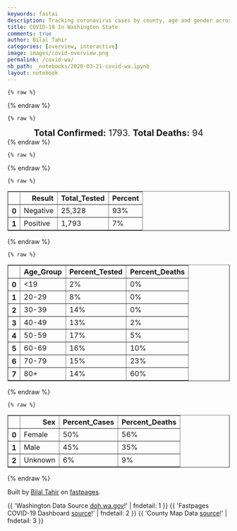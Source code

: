 ```yaml
---
keywords: fastai
description: Tracking coronavirus cases by county, age and gender across Washington
title: COVID-19 In Washington State
comments: true
author: Bilal Tahir
categories: [overview, interactive]
image: images/covid-overview.png
permalink: /covid-wa/
nb_path: _notebooks/2020-03-21-covid-wa.ipynb
layout: notebook
---
```


<!--
#################################################
### THIS FILE WAS AUTOGENERATED! DO NOT EDIT! ###
#################################################
# file to edit: _notebooks/2020-03-21-covid-wa.ipynb
-->

<div class="container" id="notebook-container">
        
    {% raw %}
    
<div class="cell border-box-sizing code_cell rendered">

</div>
    {% endraw %}

    {% raw %}
    
<div class="cell border-box-sizing code_cell rendered">

<div class="output_wrapper">
<div class="output">

<div class="output_area">


<div class="output_html rendered_html output_subarea output_execute_result">
<div style="font-size:20px; text-align:center;"><b>Total Confirmed:</b> 1793. <b>Total Deaths:</b> 94</div>
</div>

</div>

</div>
</div>

</div>
    {% endraw %}

    {% raw %}
    
<div class="cell border-box-sizing code_cell rendered">

<div class="output_wrapper">
<div class="output">

<div class="output_area">


<div class="output_html rendered_html output_subarea output_execute_result">

<div id="altair-viz-6dc74843a4a54ba2a9426e16e2caf7b7"></div>
<script type="text/javascript">
  (function(spec, embedOpt){
    const outputDiv = document.getElementById("altair-viz-6dc74843a4a54ba2a9426e16e2caf7b7");
    const paths = {
      "vega": "https://cdn.jsdelivr.net/npm//vega@5?noext",
      "vega-lib": "https://cdn.jsdelivr.net/npm//vega-lib?noext",
      "vega-lite": "https://cdn.jsdelivr.net/npm//vega-lite@4.0.2?noext",
      "vega-embed": "https://cdn.jsdelivr.net/npm//vega-embed@6?noext",
    };

    function loadScript(lib) {
      return new Promise(function(resolve, reject) {
        var s = document.createElement('script');
        s.src = paths[lib];
        s.async = true;
        s.onload = () => resolve(paths[lib]);
        s.onerror = () => reject(`Error loading script: ${paths[lib]}`);
        document.getElementsByTagName("head")[0].appendChild(s);
      });
    }

    function showError(err) {
      outputDiv.innerHTML = `<div class="error" style="color:red;">${err}</div>`;
      throw err;
    }

    function displayChart(vegaEmbed) {
      vegaEmbed(outputDiv, spec, embedOpt)
        .catch(err => showError(`Javascript Error: ${err.message}<br>This usually means there's a typo in your chart specification. See the javascript console for the full traceback.`));
    }

    if(typeof define === "function" && define.amd) {
      requirejs.config({paths});
      require(["vega-embed"], displayChart, err => showError(`Error loading script: ${err.message}`));
    } else if (typeof vegaEmbed === "function") {
      displayChart(vegaEmbed);
    } else {
      loadScript("vega")
        .then(() => loadScript("vega-lite"))
        .then(() => loadScript("vega-embed"))
        .catch(showError)
        .then(() => displayChart(vegaEmbed));
    }
  })({"config": {"view": {"continuousWidth": 400, "continuousHeight": 300}}, "layer": [{"mark": {"type": "geoshape", "stroke": "black", "strokeWidth": 1}, "encoding": {}, "height": 800, "title": "COVID-19 In Washington State", "width": 800}, {"mark": {"type": "geoshape", "stroke": "black"}, "encoding": {"color": {"type": "quantitative", "field": "properties.Confirmed", "scale": {"scheme": "yelloworangered"}, "title": "COVID Cases"}, "tooltip": [{"type": "ordinal", "field": "properties.NAME", "title": "County"}, {"type": "quantitative", "field": "properties.Confirmed", "title": "Confirmed Cases"}, {"type": "quantitative", "field": "properties.Deaths", "title": "Deaths"}]}, "height": 800, "width": 800}, {"mark": {"type": "text", "baseline": "top"}, "encoding": {"latitude": {"field": "properties.centroid_lat", "type": "quantitative"}, "longitude": {"field": "properties.centroid_lon", "type": "quantitative"}, "opacity": {"value": 1}, "size": {"value": 8}, "text": {"type": "ordinal", "field": "properties.NAME"}}}], "data": {"values": [{"id": "0", "type": "Feature", "properties": {"Confirmed": 16.0, "Deaths": "0", "NAME": "Spokane", "centroid_lat": 47.62117715957165, "centroid_lon": -117.40524752046606}, "geometry": {"type": "Polygon", "coordinates": [[[-117.82143684085872, 47.82584377911629], [-117.6995019641182, 47.85699826985609], [-117.53692212846417, 47.79593546800608], [-117.5351549563375, 48.048909932813274], [-117.43796048937041, 48.04766375318368], [-117.04211393299538, 48.04641757355409], [-117.04211393299538, 47.97787769392652], [-117.04211393299538, 47.73611884578566], [-117.0403467608687, 47.36600349579681], [-117.0403467608687, 47.25883204765189], [-117.82497118511208, 47.26007822728149], [-117.82143684085872, 47.82584377911629]]]}}, {"id": "1", "type": "Feature", "properties": {"Confirmed": 2.0, "Deaths": "0", "NAME": "Lewis", "centroid_lat": 46.577688553963476, "centroid_lon": -122.39349646155684}, "geometry": {"type": "Polygon", "coordinates": [[[-123.37212449074259, 46.79151468655487], [-123.20424313870853, 46.794007045814055], [-123.16183100766835, 46.79276086618446], [-123.16183100766835, 46.76409873470384], [-122.20225654288423, 46.76285255507425], [-121.84528777329602, 46.72795952544567], [-121.75869633908898, 46.78279142914772], [-121.45650990542768, 46.78279142914772], [-121.3522467499539, 46.71175919026098], [-121.45120838904766, 46.53355550322931], [-121.39289170886741, 46.39024484582622], [-121.5236624462413, 46.38899866619663], [-122.24113432967106, 46.38650630693744], [-123.21838051572193, 46.38526012730785], [-123.35975428585587, 46.38526012730785], [-123.37212449074259, 46.79151468655487]]]}}, {"id": "2", "type": "Feature", "properties": {"Confirmed": 11.0, "Deaths": "1", "NAME": "Grant", "centroid_lat": 47.206903947107264, "centroid_lon": -119.4501834941274}, "geometry": {"type": "Polygon", "coordinates": [[[-120.00742876155479, 47.22020047913454], [-120.00566158942812, 47.31989484950191], [-119.91907015522108, 47.36475731616722], [-119.8766580241809, 47.43703573468356], [-119.53382663160609, 47.442020453201934], [-119.53205945947941, 47.52800684764378], [-119.40482306635886, 47.612747062456044], [-119.34120486979859, 47.612747062456044], [-119.29879273875841, 47.67007132541728], [-119.29879273875841, 47.72864176800811], [-119.21220130455137, 47.80092018652445], [-119.21220130455137, 47.888152760595894], [-119.12560987034433, 47.918061071706106], [-119.10440380482424, 47.961677358741824], [-118.98246892808372, 47.96292353837142], [-118.97363306745035, 47.944230843927535], [-118.97893458383037, 47.26132440691108], [-118.98246892808372, 46.91114793099571], [-119.36771245169871, 46.9123941106253], [-119.36947962382538, 46.73792896248241], [-119.36947962382538, 46.67811234026199], [-119.45253671377907, 46.67935851989158], [-119.50731904970597, 46.72546716618649], [-119.62571958219314, 46.644465490263], [-119.87489085205422, 46.6282651550783], [-119.90139843395433, 46.63574223285586], [-119.97385249114798, 46.73668278285282], [-119.92790601585445, 46.79774558470283], [-119.96678380264127, 46.9435486013651], [-120.04277220408828, 47.07315128284267], [-120.00212724517476, 47.125490827285546], [-120.00742876155479, 47.22020047913454]]]}}, {"id": "3", "type": "Feature", "properties": {"Confirmed": 0.0, "Deaths": 0, "NAME": "Pend Oreille", "centroid_lat": 48.53232432999077, "centroid_lon": -117.27431293422133}, "geometry": {"type": "Polygon", "coordinates": [[[-117.42912462873704, 48.99974499019202], [-117.26831196520968, 48.99974499019202], [-117.033278072362, 48.99974499019202], [-117.033278072362, 48.8464648957522], [-117.033278072362, 48.6570455920542], [-117.03504524448867, 48.42276382169089], [-117.0403467608687, 48.12492689021839], [-117.04211393299538, 48.04641757355409], [-117.43796048937041, 48.04766375318368], [-117.43796048937041, 48.13489632725512], [-117.50334585805736, 48.13489632725512], [-117.499811513804, 48.655799412424614], [-117.6305822511779, 48.655799412424614], [-117.6305822511779, 48.74303198649606], [-117.56342971036428, 48.74178580686646], [-117.56342971036428, 48.83649545871546], [-117.499811513804, 48.83649545871546], [-117.499811513804, 48.922481853157315], [-117.4308918008637, 48.922481853157315], [-117.42912462873704, 48.99974499019202]]]}}, {"id": "4", "type": "Feature", "properties": {"Confirmed": 0.0, "Deaths": 0, "NAME": "Garfield", "centroid_lat": 46.43151447806127, "centroid_lon": -117.5460922822299}, "geometry": {"type": "Polygon", "coordinates": [[[-117.85324593913886, 46.62452661618953], [-117.75074995579175, 46.68932795692832], [-117.60230749715112, 46.67188144211403], [-117.4662352433972, 46.699297393965054], [-117.33899885027665, 46.5821565087834], [-117.25417458819628, 46.544771119895636], [-117.22943417842285, 46.46127708471297], [-117.22943417842285, 46.41018371989969], [-117.42028876810366, 46.38401394767826], [-117.42028876810366, 46.122316225463926], [-117.48037262041059, 46.122316225463926], [-117.48037262041059, 45.99769826250472], [-117.6040746692778, 45.99894444213431], [-117.61291052991116, 46.33915148101295], [-117.67476155434476, 46.33790530138335], [-117.73837975090504, 46.471246521749705], [-117.8638489718989, 46.470000342120116], [-117.85324593913886, 46.62452661618953]]]}}, {"id": "5", "type": "Feature", "properties": {"Confirmed": 0.0, "Deaths": 0, "NAME": "Wahkiakum", "centroid_lat": 46.292803325899804, "centroid_lon": -123.42560570078234}, "geometry": {"type": "Polygon", "coordinates": [[[-123.35975428585587, 46.38526012730785], [-123.21838051572193, 46.38526012730785], [-123.2130789993419, 46.172163410647606], [-123.28023154015553, 46.14474745879658], [-123.36505580223589, 46.147239818055766], [-123.37212449074259, 46.147239818055766], [-123.43044117092283, 46.18213284768434], [-123.4269068266695, 46.229487673608844], [-123.47815481834304, 46.269365421755786], [-123.54707453128334, 46.25939598471905], [-123.66900940802387, 46.26687306249661], [-123.700818506304, 46.30550463101396], [-123.72732608820412, 46.29179665508845], [-123.72555891607745, 46.38650630693744], [-123.35975428585587, 46.38526012730785]]]}}, {"id": "6", "type": "Feature", "properties": {"Confirmed": 0.0, "Deaths": 0, "NAME": "Walla Walla", "centroid_lat": 46.23079010002133, "centroid_lon": -118.47757072893647}, "geometry": {"type": "Polygon", "coordinates": [[[-118.2278864299938, 46.593372125449726], [-118.24025663488052, 46.29553519397722], [-118.11655458601332, 46.29553519397722], [-118.11655458601332, 46.20830261990578], [-117.99285253714612, 46.20830261990578], [-117.99815405352615, 46.0001906217639], [-118.36749302800106, 46.001436801393496], [-118.6060612651021, 46.001436801393496], [-118.67674815016906, 46.001436801393496], [-118.98600327233706, 46.0001906217639], [-118.94005679704354, 46.027606573614925], [-118.98070175595704, 46.147239818055766], [-119.04078560826396, 46.19334846435067], [-119.02311388699722, 46.21702587731292], [-118.8605340513432, 46.253165086571094], [-118.76687392862945, 46.29802755323641], [-118.74566786310936, 46.36033653471601], [-118.6325688470022, 46.41392225878847], [-118.61489712573547, 46.5036471921191], [-118.47175618347485, 46.5971106643385], [-118.2278864299938, 46.593372125449726]]]}}, {"id": "7", "type": "Feature", "properties": {"Confirmed": 1.0, "Deaths": "0", "NAME": "Lincoln", "centroid_lat": 47.5770679063871, "centroid_lon": -118.41977718856056}, "geometry": {"type": "Polygon", "coordinates": [[[-118.97363306745035, 47.944230843927535], [-118.9418239691702, 47.942984664297946], [-118.85169819070983, 47.95793881985305], [-118.71032442057587, 47.90435309578059], [-118.6873511829291, 47.942984664297946], [-118.56895065044193, 47.93301522726121], [-118.54421024066849, 47.88441422170712], [-118.36749302800106, 47.83332085689384], [-118.34098544610096, 47.894383658743855], [-118.24555815126055, 47.944230843927535], [-118.2137490529804, 47.94547702355713], [-118.07944397135317, 47.80092018652445], [-117.88328786529232, 47.847028832819355], [-117.82143684085872, 47.82584377911629], [-117.82497118511208, 47.26007822728149], [-117.96104343886599, 47.26007822728149], [-118.97893458383037, 47.26132440691108], [-118.97363306745035, 47.944230843927535]]]}}, {"id": "8", "type": "Feature", "properties": {"Confirmed": 28.0, "Deaths": "0", "NAME": "Skagit", "centroid_lat": 48.48035054307781, "centroid_lon": -121.77745013015684}, "geometry": {"type": "Polygon", "coordinates": [[[-122.66878998432622, 48.639599077239914], [-122.56629400097913, 48.63336817909195], [-122.48853842740546, 48.64458379575828], [-122.21639391989763, 48.645829975387876], [-121.3045331025337, 48.640845256869504], [-120.91045371828534, 48.640845256869504], [-120.75317539901133, 48.6570455920542], [-120.79028601367149, 48.624644921684805], [-120.70192740733778, 48.5311814494654], [-120.8238622840783, 48.54488942539091], [-121.04829314416592, 48.486318982800086], [-121.06949920968603, 48.315592373545975], [-121.00057949674573, 48.2956534994725], [-121.57667761004154, 48.29814585873169], [-122.20048937075755, 48.29689967910209], [-122.458496501252, 48.29689967910209], [-122.58750006649922, 48.41653292354293], [-122.66702281219956, 48.411548205024566], [-122.66525564007289, 48.41653292354293], [-122.68999604984633, 48.476349545763355], [-122.65111826305949, 48.52993526983581], [-122.64228240242612, 48.58850571242664], [-122.66878998432622, 48.639599077239914]]]}}, {"id": "9", "type": "Feature", "properties": {"Confirmed": 9.0, "Deaths": "0", "NAME": "Thurston", "centroid_lat": 46.92709185570728, "centroid_lon": -122.83025700946223}, "geometry": {"type": "Polygon", "coordinates": [[[-123.20247596658186, 47.08436689950901], [-123.09821281110808, 47.08436689950901], [-123.07523957346132, 47.09059779765697], [-123.07523957346132, 47.10555195321207], [-123.05580068006789, 47.11552139024881], [-123.03636178667448, 47.11427521061921], [-123.01869006540774, 47.120506108767174], [-123.00985420477437, 47.14667588098861], [-123.00101834414099, 47.15415295876616], [-122.96390772948084, 47.16287621617331], [-122.94977035246744, 47.174091832839636], [-122.94800318034076, 47.18655362913555], [-122.93740014758072, 47.18904598839474], [-122.9038238771739, 47.15539913839575], [-122.8225339593469, 47.19403070691311], [-122.76068293491329, 47.14169116247024], [-122.63698088604609, 46.97719545136409], [-122.5609924845991, 46.933579164328364], [-122.49560711591215, 46.90616321247734], [-122.4920727716588, 46.867531643959985], [-122.32772576387809, 46.843854230997735], [-122.26940908369785, 46.76659109396303], [-122.20225654288423, 46.76285255507425], [-123.16183100766835, 46.76409873470384], [-123.16183100766835, 46.79276086618446], [-123.16183100766835, 46.826407716183446], [-123.158296663415, 46.99588814580797], [-123.20247596658186, 47.08436689950901]]]}}, {"id": "10", "type": "Feature", "properties": {"Confirmed": 14.0, "Deaths": "2", "NAME": "Whatcom", "centroid_lat": 48.82237639097962, "centroid_lon": -121.74496798079176}, "geometry": {"type": "Polygon", "coordinates": [[[-120.85036986597841, 49.00099116982162], [-120.7690799481514, 48.954882523526706], [-120.73373650561791, 48.782909734643], [-120.65598093204424, 48.72433929205217], [-120.75317539901133, 48.6570455920542], [-120.91045371828534, 48.640845256869504], [-121.3045331025337, 48.640845256869504], [-122.21639391989763, 48.645829975387876], [-122.48853842740546, 48.64458379575828], [-122.56629400097913, 48.63336817909195], [-122.66878998432622, 48.639599077239914], [-122.71120211536642, 48.72184693279299], [-122.72003797599979, 48.78914063279096], [-122.73240818088651, 48.83774163834505], [-122.7942592053201, 48.882604105010365], [-122.8225339593469, 48.94117454760119], [-122.75891576278661, 49.00223734945121], [-122.2517373624311, 49.00223734945121], [-122.09799338741044, 49.00223734945121], [-121.7516276505823, 48.99725263093284], [-121.39465888099409, 48.99974499019202], [-121.1260487177396, 49.00099116982162], [-120.85036986597841, 49.00099116982162]]]}}, {"id": "11", "type": "Feature", "properties": {"Confirmed": 19.0, "Deaths": "1", "NAME": "Island", "centroid_lat": 48.14693388234644, "centroid_lon": -122.52184300990882}, "geometry": {"type": "Polygon", "coordinates": [[[-122.66702281219956, 48.411548205024566], [-122.58750006649922, 48.41653292354293], [-122.458496501252, 48.29689967910209], [-122.39311113256505, 48.2333445179929], [-122.41785154233848, 48.169789356883705], [-122.35069900152486, 48.081310603182665], [-122.33302728025812, 47.9342614068908], [-122.39841264894507, 47.86198298837446], [-122.4302217472252, 47.82833613837548], [-122.50267580441886, 47.93052286800202], [-122.57336268948582, 47.951707921705086], [-122.54685510758571, 47.967908256889785], [-122.54332076333236, 47.9965703883704], [-122.60693895989263, 48.03146341799898], [-122.59810309925926, 48.11121891429288], [-122.63344654179275, 48.162312279106146], [-122.71120211536642, 48.19346676984595], [-122.7536142464066, 48.259514290214334], [-122.70766777111307, 48.31434619391638], [-122.66702281219956, 48.411548205024566]]]}}, {"id": "12", "type": "Feature", "properties": {"Confirmed": 3.0, "Deaths": "0", "NAME": "Chelan", "centroid_lat": 47.87134819062637, "centroid_lon": -120.61940306426553}, "geometry": {"type": "Polygon", "coordinates": [[[-121.00057949674573, 48.2956534994725], [-121.06949920968603, 48.315592373545975], [-121.04829314416592, 48.486318982800086], [-120.8238622840783, 48.54488942539091], [-120.70192740733778, 48.5311814494654], [-120.65244658779089, 48.53616616798377], [-120.65067941566421, 48.39784022909905], [-120.56055363720384, 48.36045484021129], [-120.58882839123062, 48.32182327169394], [-120.51283998978363, 48.3118538346572], [-120.39267228516978, 48.242067775400045], [-120.36263035901632, 48.16854317725411], [-120.21418790037568, 48.080064423553075], [-120.1435010153087, 48.065110267997966], [-120.06751261386171, 47.966662077260196], [-119.87135650780087, 47.960431179112234], [-119.9932913845414, 47.783473671710155], [-120.21065355612232, 47.74858064208158], [-120.20005052336228, 47.6825331217132], [-120.31668388372279, 47.47192876431214], [-120.31845105584947, 47.45697460875704], [-120.30961519521608, 47.4320510161652], [-120.30254650670939, 47.42457393838764], [-120.29371064607602, 47.400896525425395], [-120.28664195756932, 47.39341944764784], [-120.26013437566921, 47.3834500106111], [-120.08695150725514, 47.33858754394579], [-120.09402019576183, 47.26257058654067], [-120.38913794091643, 47.26132440691108], [-120.53404605530372, 47.329864286538644], [-120.66658396480429, 47.34357226246416], [-120.80265621855821, 47.42208157912846], [-120.91575523466535, 47.42831247727642], [-120.92989261167875, 47.458220788386626], [-121.11367851285287, 47.59779290690094], [-121.12781588986627, 47.67630222356524], [-121.064197693306, 47.713687612453], [-121.1189800292329, 47.77973513282138], [-121.17906388153983, 47.918061071706106], [-121.11721285710622, 47.997816568], [-121.15255629963971, 48.041432855035715], [-121.01471687375911, 48.07632588466429], [-120.90515220190531, 48.162312279106146], [-121.00057949674573, 48.2956534994725]]]}}, {"id": "13", "type": "Feature", "properties": {"Confirmed": 1.0, "Deaths": "0", "NAME": "San Juan", "centroid_lat": 48.60154358072639, "centroid_lon": -122.96815703043745}, "geometry": {"type": "Polygon", "coordinates": [[[-123.23781940911535, 48.68321536427564], [-123.07170522920796, 48.69941569946033], [-123.02045723753442, 48.720600753163396], [-122.9798122786209, 48.78166355501341], [-122.9391673197074, 48.79038681242056], [-122.81899961509355, 48.744278166125646], [-122.74301121364655, 48.66203031057257], [-122.79956072170013, 48.60470604761134], [-122.77128596767334, 48.5623359402052], [-122.7801218283067, 48.508750216132746], [-122.81899961509355, 48.48382662354091], [-122.80486223808015, 48.42774854020926], [-122.87378195102045, 48.41777910317252], [-122.92856428694735, 48.43896415687559], [-123.03989613092783, 48.460149210578656], [-123.14239211427494, 48.50501167724397], [-123.20424313870853, 48.58975189205623], [-123.23781940911535, 48.68321536427564]]]}}, {"id": "14", "type": "Feature", "properties": {"Confirmed": 15.0, "Deaths": "0", "NAME": "Kitsap", "centroid_lat": 47.63484613985389, "centroid_lon": -122.64628285100969}, "geometry": {"type": "Polygon", "coordinates": [[[-122.95153752459412, 47.60651616430808], [-122.78365617256006, 47.67256368467646], [-122.72180514812646, 47.78845839022853], [-122.59633592713259, 47.88316804207752], [-122.63521371391943, 47.92304579022447], [-122.61754199265268, 47.92553814948366], [-122.57336268948582, 47.951707921705086], [-122.50267580441886, 47.93052286800202], [-122.4302217472252, 47.82833613837548], [-122.43905760785857, 47.77848895319179], [-122.458496501252, 47.683779301342796], [-122.44612629636528, 47.54296100319889], [-122.53625207482565, 47.403388884684574], [-122.8013278938268, 47.40463506431417], [-122.8013278938268, 47.52052976986623], [-123.03812895880115, 47.52052976986623], [-122.95153752459412, 47.60651616430808]]]}}, {"id": "15", "type": "Feature", "properties": {"Confirmed": 9.0, "Deaths": "3", "NAME": "Clark", "centroid_lat": 45.77580268942222, "centroid_lon": -122.48292768527745}, "geometry": {"type": "Polygon", "coordinates": [[[-122.78895768894009, 45.85064906621285], [-122.72003797599979, 45.87058794028633], [-122.72003797599979, 45.93414310139552], [-122.65818695156618, 45.92791220324756], [-122.47793539464541, 45.98897500509757], [-122.35776769003157, 45.95782051435777], [-122.24643584605109, 46.05377634583636], [-122.24820301817776, 45.550319775481164], [-122.26234039519115, 45.5440888773332], [-122.33126010813145, 45.54782741622198], [-122.38074092767833, 45.57648954770259], [-122.43905760785857, 45.56402775140668], [-122.4920727716588, 45.582720445850555], [-122.6440495745528, 45.61013639770158], [-122.73770969726652, 45.64378324770057], [-122.75714859065994, 45.66247594214445], [-122.77482031192669, 45.679922456958735], [-122.76775162342, 45.728523462512825], [-122.76245010703997, 45.759677953252634], [-122.79602637744678, 45.8107713180659], [-122.78895768894009, 45.85064906621285]]]}}, {"id": "16", "type": "Feature", "properties": {"Confirmed": 0.0, "Deaths": 0, "NAME": "Adams", "centroid_lat": 46.98288222169469, "centroid_lon": -118.55998883871611}, "geometry": {"type": "Polygon", "coordinates": [[[-118.97893458383037, 47.26132440691108], [-117.96104343886599, 47.26007822728149], [-117.95927626673932, 46.914886469884486], [-118.01582577479289, 46.78528378840691], [-118.21021470872707, 46.739175142112], [-118.77217544500948, 46.73543660322323], [-119.36947962382538, 46.73792896248241], [-119.36771245169871, 46.9123941106253], [-118.98246892808372, 46.91114793099571], [-118.97893458383037, 47.26132440691108]]]}}, {"id": "17", "type": "Feature", "properties": {"Confirmed": 1.0, "Deaths": "0", "NAME": "Columbia", "centroid_lat": 46.29402316591653, "centroid_lon": -117.90510396393755}, "geometry": {"type": "Polygon", "coordinates": [[[-118.2278864299938, 46.593372125449726], [-118.21728339723376, 46.58838740693136], [-118.16603540556021, 46.55474055693237], [-117.88328786529232, 46.592125945820136], [-117.85324593913886, 46.62452661618953], [-117.8638489718989, 46.470000342120116], [-117.73837975090504, 46.471246521749705], [-117.67476155434476, 46.33790530138335], [-117.61291052991116, 46.33915148101295], [-117.6040746692778, 45.99894444213431], [-117.71894085751161, 46.0001906217639], [-117.97871516013274, 46.0001906217639], [-117.99815405352615, 46.0001906217639], [-117.99285253714612, 46.20830261990578], [-118.11655458601332, 46.20830261990578], [-118.11655458601332, 46.29553519397722], [-118.24025663488052, 46.29553519397722], [-118.2278864299938, 46.593372125449726]]]}}, {"id": "18", "type": "Feature", "properties": {"Confirmed": 447.0, "Deaths": "10", "NAME": "Snohomish", "centroid_lat": 48.047239054678315, "centroid_lon": -121.7203417742808}, "geometry": {"type": "Polygon", "coordinates": [[[-122.458496501252, 48.29689967910209], [-122.20048937075755, 48.29689967910209], [-121.57667761004154, 48.29814585873169], [-121.00057949674573, 48.2956534994725], [-120.90515220190531, 48.162312279106146], [-121.01471687375911, 48.07632588466429], [-121.15255629963971, 48.041432855035715], [-121.11721285710622, 47.997816568], [-121.17906388153983, 47.918061071706106], [-121.1189800292329, 47.77973513282138], [-121.99903174831668, 47.775996593932604], [-122.24466867392441, 47.7772427735622], [-122.27117625582453, 47.7772427735622], [-122.32772576387809, 47.77848895319179], [-122.43905760785857, 47.77848895319179], [-122.4302217472252, 47.82833613837548], [-122.39841264894507, 47.86198298837446], [-122.33302728025812, 47.9342614068908], [-122.35069900152486, 48.081310603182665], [-122.41785154233848, 48.169789356883705], [-122.39311113256505, 48.2333445179929], [-122.458496501252, 48.29689967910209]]]}}, {"id": "19", "type": "Feature", "properties": {"Confirmed": 0.0, "Deaths": 0, "NAME": "Okanogan", "centroid_lat": 48.548196985919226, "centroid_lon": -119.73895283291304}, "geometry": {"type": "Polygon", "coordinates": [[[-120.85036986597841, 49.00099116982162], [-120.71783195647784, 48.99974499019202], [-120.3767677360297, 49.00099116982162], [-120.00212724517476, 48.99974499019202], [-119.4578382301591, 48.99974499019202], [-119.13267855885103, 48.99974499019202], [-118.83579364156975, 48.99974499019202], [-118.83579364156975, 48.65330705316543], [-118.86936991197656, 48.65330705316543], [-118.86936991197656, 48.48133426428172], [-118.84286233007644, 48.48133426428172], [-118.84462950220312, 47.96416971800101], [-118.85169819070983, 47.95793881985305], [-118.9418239691702, 47.942984664297946], [-118.97363306745035, 47.944230843927535], [-118.98246892808372, 47.96292353837142], [-118.9559613461836, 48.02398634022143], [-119.00544216573049, 48.04641757355409], [-119.06199167378406, 48.137388686514306], [-119.12560987034433, 48.14985048281023], [-119.26168212409824, 48.10374183651532], [-119.32530032065853, 48.10000329762654], [-119.34120486979859, 48.05015611244286], [-119.50201753332595, 48.082556782812254], [-119.6151165494331, 48.00030892725918], [-119.69287212300677, 48.032709597628575], [-119.66989888536, 48.07009498651634], [-119.77062769658043, 48.104988016144915], [-119.89256257332096, 48.05514083096123], [-119.87135650780087, 47.960431179112234], [-120.06751261386171, 47.966662077260196], [-120.1435010153087, 48.065110267997966], [-120.21418790037568, 48.080064423553075], [-120.36263035901632, 48.16854317725411], [-120.39267228516978, 48.242067775400045], [-120.51283998978363, 48.3118538346572], [-120.58882839123062, 48.32182327169394], [-120.56055363720384, 48.36045484021129], [-120.65067941566421, 48.39784022909905], [-120.65244658779089, 48.53616616798377], [-120.70192740733778, 48.5311814494654], [-120.79028601367149, 48.624644921684805], [-120.75317539901133, 48.6570455920542], [-120.65598093204424, 48.72433929205217], [-120.73373650561791, 48.782909734643], [-120.7690799481514, 48.954882523526706], [-120.85036986597841, 49.00099116982162]]]}}, {"id": "20", "type": "Feature", "properties": {"Confirmed": 1.0, "Deaths": "0", "NAME": "Stevens", "centroid_lat": 48.4009156879648, "centroid_lon": -117.85477896802732}, "geometry": {"type": "Polygon", "coordinates": [[[-118.19784450384034, 49.00099116982162], [-118.00345556990617, 49.00099116982162], [-117.60760901353113, 49.00099116982162], [-117.42912462873704, 48.99974499019202], [-117.4308918008637, 48.922481853157315], [-117.499811513804, 48.922481853157315], [-117.499811513804, 48.83649545871546], [-117.56342971036428, 48.83649545871546], [-117.56342971036428, 48.74178580686646], [-117.6305822511779, 48.74303198649606], [-117.6305822511779, 48.655799412424614], [-117.499811513804, 48.655799412424614], [-117.50334585805736, 48.13489632725512], [-117.43796048937041, 48.13489632725512], [-117.43796048937041, 48.04766375318368], [-117.5351549563375, 48.048909932813274], [-117.53692212846417, 47.79593546800608], [-117.6995019641182, 47.85699826985609], [-117.82143684085872, 47.82584377911629], [-117.88328786529232, 47.847028832819355], [-118.07944397135317, 47.80092018652445], [-118.2137490529804, 47.94547702355713], [-118.24555815126055, 47.944230843927535], [-118.34098544610096, 47.894383658743855], [-118.34805413460765, 47.97289297540815], [-118.39930212628121, 48.0289710587398], [-118.27383290528734, 48.041432855035715], [-118.23318794637383, 48.06635644762756], [-118.24732532338722, 48.13489632725512], [-118.19254298746031, 48.15981991984697], [-118.19607733171367, 48.21215946428983], [-118.14306216791344, 48.259514290214334], [-118.17663843832025, 48.31933091243475], [-118.20668036447371, 48.470118647615394], [-118.15013085642013, 48.51996583279907], [-118.10595155325328, 48.65330705316543], [-118.1324591351534, 48.777925016124634], [-118.19607733171367, 48.84023399760424], [-118.22081774148711, 48.93743600871242], [-118.19784450384034, 49.00099116982162]]]}}, {"id": "21", "type": "Feature", "properties": {"Confirmed": 1.0, "Deaths": "0", "NAME": "Grays Harbor", "centroid_lat": 47.1416374626398, "centroid_lon": -123.78322147357002}, "geometry": {"type": "Polygon", "coordinates": [[[-124.35290502104681, 47.53423774579174], [-124.04718424313216, 47.53423774579174], [-124.04718424313216, 47.51803741060705], [-123.50289522811649, 47.51803741060705], [-123.50466240024316, 47.2575858680223], [-123.48875785110309, 47.08312071987941], [-123.20247596658186, 47.08436689950901], [-123.158296663415, 46.99588814580797], [-123.16183100766835, 46.826407716183446], [-123.16183100766835, 46.79276086618446], [-123.20424313870853, 46.794007045814055], [-123.37212449074259, 46.79151468655487], [-124.09666506267904, 46.794007045814055], [-124.10019940693239, 46.81020738099875], [-124.13731002159254, 46.90491703284775], [-124.17972215263273, 46.92610208655081], [-124.16911911987268, 46.99464196617838], [-124.1885580132661, 47.15789149765494], [-124.1956267017728, 47.174091832839636], [-124.2362716606863, 47.287494179132516], [-124.31932875064, 47.35603405876008], [-124.35290502104681, 47.53423774579174]]]}}, {"id": "22", "type": "Feature", "properties": {"Confirmed": 4.0, "Deaths": "0", "NAME": "Jefferson", "centroid_lat": 47.75367455084872, "centroid_lon": -123.5617780885176}, "geometry": {"type": "Polygon", "coordinates": [[[-124.61267932366792, 47.88067568281834], [-123.50466240024316, 47.88192186244793], [-122.94977035246744, 47.86696770689283], [-122.94977035246744, 48.065110267997966], [-122.89675518866721, 48.065110267997966], [-122.91089256568061, 48.10997273466328], [-122.83313699210694, 48.13489632725512], [-122.76068293491329, 48.14237340503268], [-122.6988319104797, 48.10374183651532], [-122.70236625473304, 48.016509262443876], [-122.70236625473304, 47.97289297540815], [-122.65111826305949, 47.92179961059488], [-122.63521371391943, 47.92304579022447], [-122.59633592713259, 47.88316804207752], [-122.72180514812646, 47.78845839022853], [-122.78365617256006, 47.67256368467646], [-122.95153752459412, 47.60651616430808], [-123.50289522811649, 47.60776234393768], [-123.50289522811649, 47.51803741060705], [-124.04718424313216, 47.51803741060705], [-124.04718424313216, 47.53423774579174], [-124.35290502104681, 47.53423774579174], [-124.35643936530015, 47.545453362458076], [-124.41122170122706, 47.69125637912035], [-124.47130555353398, 47.76727333652546], [-124.54022526647428, 47.83705939578262], [-124.61267932366792, 47.88067568281834]]]}}, {"id": "23", "type": "Feature", "properties": {"Confirmed": 0.0, "Deaths": 0, "NAME": "Asotin", "centroid_lat": 46.188851802931225, "centroid_lon": -117.20275492970376}, "geometry": {"type": "Polygon", "coordinates": [[[-117.22943417842285, 46.46127708471297], [-117.20822811290276, 46.422645516195615], [-117.03681241661535, 46.4251378754548], [-117.03504524448867, 46.4089375402701], [-117.06331999851547, 46.35410563656805], [-116.99793462982852, 46.304258451384364], [-116.96435835942171, 46.254411266200684], [-116.96259118729503, 46.19957936249863], [-116.92371340050819, 46.17091723101802], [-116.93608360539491, 46.14350127916699], [-116.98203008068845, 46.08493083657616], [-116.94315229390162, 46.06125342361391], [-116.9166447120015, 45.995205903245534], [-117.35490339941671, 45.99645208287512], [-117.48037262041059, 45.99769826250472], [-117.48037262041059, 46.122316225463926], [-117.42028876810366, 46.122316225463926], [-117.42028876810366, 46.38401394767826], [-117.22943417842285, 46.41018371989969], [-117.22943417842285, 46.46127708471297]]]}}, {"id": "24", "type": "Feature", "properties": {"Confirmed": 2.0, "Deaths": "0", "NAME": "Franklin", "centroid_lat": 46.53384998646175, "centroid_lon": -118.90001631666216}, "geometry": {"type": "Polygon", "coordinates": [[[-119.36947962382538, 46.73792896248241], [-118.77217544500948, 46.73543660322323], [-118.21021470872707, 46.739175142112], [-118.24909249551389, 46.73419042359363], [-118.21728339723376, 46.58838740693136], [-118.2278864299938, 46.593372125449726], [-118.47175618347485, 46.5971106643385], [-118.61489712573547, 46.5036471921191], [-118.6325688470022, 46.41392225878847], [-118.74566786310936, 46.36033653471601], [-118.76687392862945, 46.29802755323641], [-118.8605340513432, 46.253165086571094], [-119.02311388699722, 46.21702587731292], [-119.04078560826396, 46.19334846435067], [-119.2652164683516, 46.27310396064456], [-119.2581477798449, 46.488693036563994], [-119.45253671377907, 46.67935851989158], [-119.36947962382538, 46.67811234026199], [-119.36947962382538, 46.73792896248241]]]}}, {"id": "25", "type": "Feature", "properties": {"Confirmed": 0.0, "Deaths": 0, "NAME": "Whitman", "centroid_lat": 46.899593963962765, "centroid_lon": -117.52467679469953}, "geometry": {"type": "Polygon", "coordinates": [[[-118.21021470872707, 46.739175142112], [-118.01582577479289, 46.78528378840691], [-117.95927626673932, 46.914886469884486], [-117.96104343886599, 47.26007822728149], [-117.82497118511208, 47.26007822728149], [-117.0403467608687, 47.25883204765189], [-117.0403467608687, 47.15415295876616], [-117.0403467608687, 47.126737006915135], [-117.0403467608687, 46.54103258100686], [-117.0403467608687, 46.471246521749705], [-117.03681241661535, 46.4251378754548], [-117.20822811290276, 46.422645516195615], [-117.22943417842285, 46.46127708471297], [-117.25417458819628, 46.544771119895636], [-117.33899885027665, 46.5821565087834], [-117.4662352433972, 46.699297393965054], [-117.60230749715112, 46.67188144211403], [-117.75074995579175, 46.68932795692832], [-117.85324593913886, 46.62452661618953], [-117.88328786529232, 46.592125945820136], [-118.16603540556021, 46.55474055693237], [-118.21728339723376, 46.58838740693136], [-118.24909249551389, 46.73419042359363], [-118.21021470872707, 46.739175142112]]]}}, {"id": "26", "type": "Feature", "properties": {"Confirmed": 1.0, "Deaths": "0", "NAME": "Mason", "centroid_lat": 47.35044213004847, "centroid_lon": -123.18604055666279}, "geometry": {"type": "Polygon", "coordinates": [[[-123.50289522811649, 47.51803741060705], [-123.50289522811649, 47.60776234393768], [-122.95153752459412, 47.60651616430808], [-123.03812895880115, 47.52052976986623], [-122.8013278938268, 47.52052976986623], [-122.8013278938268, 47.40463506431417], [-122.85257588550036, 47.25883204765189], [-122.8225339593469, 47.19403070691311], [-122.9038238771739, 47.15539913839575], [-122.93740014758072, 47.18904598839474], [-122.94800318034076, 47.18655362913555], [-122.94977035246744, 47.174091832839636], [-122.96390772948084, 47.16287621617331], [-123.00101834414099, 47.15415295876616], [-123.00985420477437, 47.14667588098861], [-123.01869006540774, 47.120506108767174], [-123.03636178667448, 47.11427521061921], [-123.05580068006789, 47.11552139024881], [-123.07523957346132, 47.10555195321207], [-123.07523957346132, 47.09059779765697], [-123.09821281110808, 47.08436689950901], [-123.20247596658186, 47.08436689950901], [-123.48875785110309, 47.08312071987941], [-123.50466240024316, 47.2575858680223], [-123.50289522811649, 47.51803741060705]]]}}, {"id": "27", "type": "Feature", "properties": {"Confirmed": 0.0, "Deaths": 0, "NAME": "Douglas", "centroid_lat": 47.735978534344525, "centroid_lon": -119.69331797360886}, "geometry": {"type": "Polygon", "coordinates": [[[-119.87135650780087, 47.960431179112234], [-119.89256257332096, 48.05514083096123], [-119.77062769658043, 48.104988016144915], [-119.66989888536, 48.07009498651634], [-119.69287212300677, 48.032709597628575], [-119.6151165494331, 48.00030892725918], [-119.50201753332595, 48.082556782812254], [-119.34120486979859, 48.05015611244286], [-119.32530032065853, 48.10000329762654], [-119.26168212409824, 48.10374183651532], [-119.12560987034433, 48.14985048281023], [-119.06199167378406, 48.137388686514306], [-119.00544216573049, 48.04641757355409], [-118.9559613461836, 48.02398634022143], [-118.98246892808372, 47.96292353837142], [-119.10440380482424, 47.961677358741824], [-119.12560987034433, 47.918061071706106], [-119.21220130455137, 47.888152760595894], [-119.21220130455137, 47.80092018652445], [-119.29879273875841, 47.72864176800811], [-119.29879273875841, 47.67007132541728], [-119.34120486979859, 47.612747062456044], [-119.40482306635886, 47.612747062456044], [-119.53205945947941, 47.52800684764378], [-119.53382663160609, 47.442020453201934], [-119.8766580241809, 47.43703573468356], [-119.91907015522108, 47.36475731616722], [-120.00566158942812, 47.31989484950191], [-120.00742876155479, 47.22020047913454], [-120.07811564662175, 47.2264313772825], [-120.09402019576183, 47.26257058654067], [-120.08695150725514, 47.33858754394579], [-120.26013437566921, 47.3834500106111], [-120.28664195756932, 47.39341944764784], [-120.29371064607602, 47.400896525425395], [-120.30254650670939, 47.42457393838764], [-120.30961519521608, 47.4320510161652], [-120.31845105584947, 47.45697460875704], [-120.31668388372279, 47.47192876431214], [-120.20005052336228, 47.6825331217132], [-120.21065355612232, 47.74858064208158], [-119.9932913845414, 47.783473671710155], [-119.87135650780087, 47.960431179112234]]]}}, {"id": "28", "type": "Feature", "properties": {"Confirmed": 2.0, "Deaths": "0", "NAME": "Clallam", "centroid_lat": 48.05133861923207, "centroid_lon": -123.92776932822832}, "geometry": {"type": "Polygon", "coordinates": [[[-122.91089256568061, 48.10997273466328], [-122.89675518866721, 48.065110267997966], [-122.94977035246744, 48.065110267997966], [-122.94977035246744, 47.86696770689283], [-123.50466240024316, 47.88192186244793], [-124.61267932366792, 47.88067568281834], [-124.62504952855464, 47.888152760595894], [-124.67276317597485, 47.9654158976306], [-124.68513338086157, 48.05015611244286], [-124.68690055298825, 48.09875711799695], [-124.72224399552172, 48.152342842069416], [-124.69043489724159, 48.219636542067384], [-124.6692288317215, 48.2956534994725], [-124.72577833977508, 48.38537843280313], [-124.65332428258144, 48.3903631513215], [-124.5455267828543, 48.35297776243374], [-124.38117977507359, 48.28443788280617], [-124.2504090376997, 48.2644990087327], [-124.10196657905907, 48.21589800317861], [-124.0507185873855, 48.177266434661256], [-123.8793028910981, 48.15981991984697], [-123.72732608820412, 48.162312279106146], [-123.6725437522772, 48.162312279106146], [-123.5506088755367, 48.15109666243982], [-123.44104420368288, 48.12492689021839], [-123.31557498268901, 48.113711273552056], [-123.23958658124202, 48.11869599207043], [-123.14592645852828, 48.17477407540207], [-123.06640371282793, 48.12118835132961], [-123.00455268839434, 48.0912800402194], [-122.94623600821409, 48.09875711799695], [-122.91089256568061, 48.10997273466328]]]}}, {"id": "29", "type": "Feature", "properties": {"Confirmed": 2.0, "Deaths": "0", "NAME": "Cowlitz", "centroid_lat": 46.19118241961161, "centroid_lon": -122.67823390430468}, "geometry": {"type": "Polygon", "coordinates": [[[-123.21838051572193, 46.38526012730785], [-122.24113432967106, 46.38650630693744], [-122.24643584605109, 46.05377634583636], [-122.35776769003157, 45.95782051435777], [-122.47793539464541, 45.98897500509757], [-122.65818695156618, 45.92791220324756], [-122.72003797599979, 45.93414310139552], [-122.72003797599979, 45.87058794028633], [-122.78895768894009, 45.85064906621285], [-122.78542334468673, 45.86809558102714], [-122.81193092658685, 45.912958047692456], [-122.81369809871352, 45.961559053246546], [-122.85611022975371, 46.01514477731901], [-122.9038238771739, 46.08368465694657], [-122.96390772948084, 46.10486971064964], [-123.00455268839434, 46.13477802175984], [-123.11588453237482, 46.18587138657312], [-123.16713252404837, 46.189609925461895], [-123.2130789993419, 46.172163410647606], [-123.21838051572193, 46.38526012730785]]]}}, {"id": "30", "type": "Feature", "properties": {"Confirmed": 13.0, "Deaths": "0", "NAME": "Yakima", "centroid_lat": 46.45737313067833, "centroid_lon": -120.7386467598703}, "geometry": {"type": "Polygon", "coordinates": [[[-121.5236624462413, 46.38899866619663], [-121.39289170886741, 46.39024484582622], [-121.45120838904766, 46.53355550322931], [-121.3522467499539, 46.71175919026098], [-121.45650990542768, 46.78279142914772], [-121.5236624462413, 46.87251636247835], [-121.45650990542768, 46.92236354766204], [-121.37875433185401, 47.086859258768186], [-121.28155986488693, 47.08935161802737], [-121.08893810307944, 46.9909034272896], [-121.02531990651917, 46.91114793099571], [-120.63477486652415, 46.91114793099571], [-120.63477486652415, 46.82516153655386], [-120.50930564553028, 46.82391535692426], [-120.51107281765695, 46.73792896248241], [-119.97385249114798, 46.73668278285282], [-119.90139843395433, 46.63574223285586], [-119.87489085205422, 46.6282651550783], [-119.86605499142085, 46.04131454954044], [-120.57115666996388, 46.04131454954044], [-121.5236624462413, 46.043806908799624], [-121.5236624462413, 46.38899866619663]]]}}, {"id": "31", "type": "Feature", "properties": {"Confirmed": 0.0, "Deaths": 0, "NAME": "Pacific", "centroid_lat": 46.55442959322602, "centroid_lon": -123.72927585914111}, "geometry": {"type": "Polygon", "coordinates": [[[-124.09666506267904, 46.794007045814055], [-123.37212449074259, 46.79151468655487], [-123.35975428585587, 46.38526012730785], [-123.72555891607745, 46.38650630693744], [-123.72732608820412, 46.29179665508845], [-123.75913518648426, 46.27559631990375], [-123.80508166177778, 46.284319577310896], [-123.87576854684475, 46.24070329027517], [-123.90934481725157, 46.245688008793536], [-123.95352412041842, 46.278088679162934], [-123.9694286695585, 46.29179665508845], [-124.08076051353896, 46.2681192421262], [-124.0648559643989, 46.327935864346614], [-124.05602010376553, 46.49243157545277], [-124.06839030865225, 46.63075751433749], [-123.96059280892511, 46.63574223285586], [-123.92348219426496, 46.67188144211403], [-123.97473018593851, 46.71300536989057], [-124.08076051353896, 46.73419042359363], [-124.09666506267904, 46.794007045814055]]]}}, {"id": "32", "type": "Feature", "properties": {"Confirmed": 934.0, "Deaths": "74", "NAME": "King", "centroid_lat": 47.49113779752068, "centroid_lon": -121.83568158187946}, "geometry": {"type": "Polygon", "coordinates": [[[-122.53625207482565, 47.403388884684574], [-122.44612629636528, 47.54296100319889], [-122.458496501252, 47.683779301342796], [-122.43905760785857, 47.77848895319179], [-122.32772576387809, 47.77848895319179], [-122.27117625582453, 47.7772427735622], [-122.24466867392441, 47.7772427735622], [-121.99903174831668, 47.775996593932604], [-121.1189800292329, 47.77973513282138], [-121.064197693306, 47.713687612453], [-121.12781588986627, 47.67630222356524], [-121.11367851285287, 47.59779290690094], [-121.2285447010867, 47.565392236531544], [-121.41056343013416, 47.42457393838764], [-121.46357859393439, 47.353541699500894], [-121.43176949565425, 47.29372507728047], [-121.33987654506718, 47.281263280984554], [-121.36461695484063, 47.223939018023316], [-121.297464414027, 47.1479220606182], [-121.37875433185401, 47.086859258768186], [-121.79580695374915, 47.17284565321004], [-121.83821908478933, 47.142937342099835], [-122.04674539573689, 47.17159947358045], [-122.14393986270397, 47.2575858680223], [-122.22876412478433, 47.2575858680223], [-122.33126010813145, 47.2575858680223], [-122.3347944523848, 47.2575858680223], [-122.35069900152486, 47.273786203207], [-122.4372904357319, 47.33360282542742], [-122.51151166505223, 47.31989484950191], [-122.53801924695233, 47.33858754394579], [-122.53625207482565, 47.403388884684574]]]}}, {"id": "33", "type": "Feature", "properties": {"Confirmed": 0.0, "Deaths": 0, "NAME": "Skamania", "centroid_lat": 46.024560218186224, "centroid_lon": -121.91662185107448}, "geometry": {"type": "Polygon", "coordinates": [[[-122.24643584605109, 46.05377634583636], [-122.24113432967106, 46.38650630693744], [-121.5236624462413, 46.38899866619663], [-121.5236624462413, 46.043806908799624], [-121.61202105257502, 46.043806908799624], [-121.60848670832168, 45.78335536621488], [-121.52189527411463, 45.72353874399446], [-121.53249830687469, 45.727277282883236], [-121.6685705606286, 45.70484604955058], [-121.73572310144222, 45.69363043288425], [-121.81171150288921, 45.70733840880976], [-121.86649383881611, 45.69363043288425], [-121.90007010922292, 45.66247594214445], [-121.92304334686969, 45.653752684737306], [-121.95131810089649, 45.64502942733016], [-122.00433326469671, 45.61636729584954], [-122.1015277316638, 45.58396662548015], [-122.18458482161748, 45.57773572733219], [-122.24820301817776, 45.550319775481164], [-122.24643584605109, 46.05377634583636]]]}}, {"id": "34", "type": "Feature", "properties": {"Confirmed": 95.0, "Deaths": "1", "NAME": "Pierce", "centroid_lat": 47.03926692703892, "centroid_lon": -122.14318604519073}, "geometry": {"type": "Polygon", "coordinates": [[[-122.8013278938268, 47.40463506431417], [-122.53625207482565, 47.403388884684574], [-122.53801924695233, 47.33858754394579], [-122.51151166505223, 47.31989484950191], [-122.4372904357319, 47.33360282542742], [-122.35069900152486, 47.273786203207], [-122.3347944523848, 47.2575858680223], [-122.33126010813145, 47.2575858680223], [-122.22876412478433, 47.2575858680223], [-122.14393986270397, 47.2575858680223], [-122.04674539573689, 47.17159947358045], [-121.83821908478933, 47.142937342099835], [-121.79580695374915, 47.17284565321004], [-121.37875433185401, 47.086859258768186], [-121.45650990542768, 46.92236354766204], [-121.5236624462413, 46.87251636247835], [-121.45650990542768, 46.78279142914772], [-121.75869633908898, 46.78279142914772], [-121.84528777329602, 46.72795952544567], [-122.20225654288423, 46.76285255507425], [-122.26940908369785, 46.76659109396303], [-122.32772576387809, 46.843854230997735], [-122.4920727716588, 46.867531643959985], [-122.49560711591215, 46.90616321247734], [-122.5609924845991, 46.933579164328364], [-122.63698088604609, 46.97719545136409], [-122.76068293491329, 47.14169116247024], [-122.8225339593469, 47.19403070691311], [-122.85257588550036, 47.25883204765189], [-122.8013278938268, 47.40463506431417]]]}}, {"id": "35", "type": "Feature", "properties": {"Confirmed": 0.0, "Deaths": 0, "NAME": "Ferry", "centroid_lat": 48.47133087393707, "centroid_lon": -118.51514258056154}, "geometry": {"type": "Polygon", "coordinates": [[[-118.83579364156975, 48.99974499019202], [-118.19784450384034, 49.00099116982162], [-118.22081774148711, 48.93743600871242], [-118.19607733171367, 48.84023399760424], [-118.1324591351534, 48.777925016124634], [-118.10595155325328, 48.65330705316543], [-118.15013085642013, 48.51996583279907], [-118.20668036447371, 48.470118647615394], [-118.17663843832025, 48.31933091243475], [-118.14306216791344, 48.259514290214334], [-118.19607733171367, 48.21215946428983], [-118.19254298746031, 48.15981991984697], [-118.24732532338722, 48.13489632725512], [-118.23318794637383, 48.06635644762756], [-118.27383290528734, 48.041432855035715], [-118.39930212628121, 48.0289710587398], [-118.34805413460765, 47.97289297540815], [-118.34098544610096, 47.894383658743855], [-118.36749302800106, 47.83332085689384], [-118.54421024066849, 47.88441422170712], [-118.56895065044193, 47.93301522726121], [-118.6873511829291, 47.942984664297946], [-118.71032442057587, 47.90435309578059], [-118.85169819070983, 47.95793881985305], [-118.84462950220312, 47.96416971800101], [-118.84286233007644, 48.48133426428172], [-118.86936991197656, 48.48133426428172], [-118.86936991197656, 48.65330705316543], [-118.83579364156975, 48.65330705316543], [-118.83579364156975, 48.99974499019202]]]}}, {"id": "36", "type": "Feature", "properties": {"Confirmed": 7.0, "Deaths": "2", "NAME": "Benton", "centroid_lat": 46.2400945729445, "centroid_lon": -119.51160175038181}, "geometry": {"type": "Polygon", "coordinates": [[[-119.87489085205422, 46.6282651550783], [-119.62571958219314, 46.644465490263], [-119.50731904970597, 46.72546716618649], [-119.45253671377907, 46.67935851989158], [-119.2581477798449, 46.488693036563994], [-119.2652164683516, 46.27310396064456], [-119.04078560826396, 46.19334846435067], [-118.98070175595704, 46.147239818055766], [-118.94005679704354, 46.027606573614925], [-118.98600327233706, 46.0001906217639], [-119.06199167378406, 45.95906669398736], [-119.12560987034433, 45.93289692176593], [-119.25638060771823, 45.94037399954348], [-119.36417810744535, 45.921681305099604], [-119.43133064825898, 45.912958047692456], [-119.48788015631256, 45.906727149544494], [-119.57093724626624, 45.92541984398838], [-119.60097917241971, 45.92043512547001], [-119.66989888536, 45.856879964360814], [-119.80243679486057, 45.84815670695367], [-119.86782216354752, 45.83818726991693], [-119.86605499142085, 46.04131454954044], [-119.87489085205422, 46.6282651550783]]]}}, {"id": "37", "type": "Feature", "properties": {"Confirmed": 4.0, "Deaths": "0", "NAME": "Kittitas", "centroid_lat": 47.125945140723566, "centroid_lon": -120.67867315225436}, "geometry": {"type": "Polygon", "coordinates": [[[-121.11367851285287, 47.59779290690094], [-120.92989261167875, 47.458220788386626], [-120.91575523466535, 47.42831247727642], [-120.80265621855821, 47.42208157912846], [-120.66658396480429, 47.34357226246416], [-120.53404605530372, 47.329864286538644], [-120.38913794091643, 47.26132440691108], [-120.09402019576183, 47.26257058654067], [-120.07811564662175, 47.2264313772825], [-120.00742876155479, 47.22020047913454], [-120.00212724517476, 47.125490827285546], [-120.04277220408828, 47.07315128284267], [-119.96678380264127, 46.9435486013651], [-119.92790601585445, 46.79774558470283], [-119.97385249114798, 46.73668278285282], [-120.51107281765695, 46.73792896248241], [-120.50930564553028, 46.82391535692426], [-120.63477486652415, 46.82516153655386], [-120.63477486652415, 46.91114793099571], [-121.02531990651917, 46.91114793099571], [-121.08893810307944, 46.9909034272896], [-121.28155986488693, 47.08935161802737], [-121.37875433185401, 47.086859258768186], [-121.297464414027, 47.1479220606182], [-121.36461695484063, 47.223939018023316], [-121.33987654506718, 47.281263280984554], [-121.43176949565425, 47.29372507728047], [-121.46357859393439, 47.353541699500894], [-121.41056343013416, 47.42457393838764], [-121.2285447010867, 47.565392236531544], [-121.11367851285287, 47.59779290690094]]]}}, {"id": "38", "type": "Feature", "properties": {"Confirmed": 4.0, "Deaths": "0", "NAME": "Klickitat", "centroid_lat": 45.87349229926284, "centroid_lon": -120.79100866980819}, "geometry": {"type": "Polygon", "coordinates": [[[-121.5236624462413, 46.043806908799624], [-120.57115666996388, 46.04131454954044], [-119.86605499142085, 46.04131454954044], [-119.86782216354752, 45.83818726991693], [-119.96678380264127, 45.824479293991416], [-120.00036007304809, 45.8120174976955], [-120.07104695811506, 45.78584772547406], [-120.14173384318204, 45.77338592917815], [-120.21065355612232, 45.726031103253646], [-120.28310761331598, 45.721046384735274], [-120.4050424900565, 45.69986133103221], [-120.48809958001019, 45.69986133103221], [-120.50577130127694, 45.69986133103221], [-120.59236273548397, 45.74721615695671], [-120.63654203865083, 45.74596997732712], [-120.65244658779089, 45.736000540290384], [-120.68955720245106, 45.71606166621691], [-120.85567138235844, 45.671199199551594], [-120.89454916914526, 45.64253706807098], [-120.91398806253869, 45.648767966218934], [-120.94402998869215, 45.65624504399649], [-121.08363658669941, 45.647521786589344], [-121.12074720135958, 45.61636729584954], [-121.18259822579317, 45.606397858812805], [-121.2144073240733, 45.671199199551594], [-121.33810937294051, 45.70484604955058], [-121.42293363502087, 45.69363043288425], [-121.44060535628762, 45.69861515140262], [-121.52189527411463, 45.72353874399446], [-121.60848670832168, 45.78335536621488], [-121.61202105257502, 46.043806908799624], [-121.5236624462413, 46.043806908799624]]]}}]}, "$schema": "https://vega.github.io/schema/vega-lite/v4.0.2.json"}, {"mode": "vega-lite"});
</script>
</div>

</div>

</div>
</div>

</div>
    {% endraw %}

    {% raw %}
    
<div class="cell border-box-sizing code_cell rendered">

<div class="output_wrapper">
<div class="output">

<div class="output_area">


<div class="output_html rendered_html output_subarea output_execute_result">
<div>
<style scoped>
    .dataframe tbody tr th:only-of-type {
        vertical-align: middle;
    }

    .dataframe tbody tr th {
        vertical-align: top;
    }

    .dataframe thead th {
        text-align: right;
    }
</style>
<table border="1" class="dataframe">
  <thead>
    <tr style="text-align: right;">
      <th></th>
      <th>Result</th>
      <th>Total_Tested</th>
      <th>Percent</th>
    </tr>
  </thead>
  <tbody>
    <tr>
      <th>0</th>
      <td>Negative</td>
      <td>25,328</td>
      <td>93%</td>
    </tr>
    <tr>
      <th>1</th>
      <td>Positive</td>
      <td>1,793</td>
      <td>7%</td>
    </tr>
  </tbody>
</table>
</div>
</div>

</div>

</div>
</div>

</div>
    {% endraw %}

    {% raw %}
    
<div class="cell border-box-sizing code_cell rendered">

<div class="output_wrapper">
<div class="output">

<div class="output_area">


<div class="output_html rendered_html output_subarea output_execute_result">
<div>
<style scoped>
    .dataframe tbody tr th:only-of-type {
        vertical-align: middle;
    }

    .dataframe tbody tr th {
        vertical-align: top;
    }

    .dataframe thead th {
        text-align: right;
    }
</style>
<table border="1" class="dataframe">
  <thead>
    <tr style="text-align: right;">
      <th></th>
      <th>Age_Group</th>
      <th>Percent_Tested</th>
      <th>Percent_Deaths</th>
    </tr>
  </thead>
  <tbody>
    <tr>
      <th>0</th>
      <td>&lt;19</td>
      <td>2%</td>
      <td>0%</td>
    </tr>
    <tr>
      <th>1</th>
      <td>20-29</td>
      <td>8%</td>
      <td>0%</td>
    </tr>
    <tr>
      <th>2</th>
      <td>30-39</td>
      <td>14%</td>
      <td>0%</td>
    </tr>
    <tr>
      <th>3</th>
      <td>40-49</td>
      <td>13%</td>
      <td>2%</td>
    </tr>
    <tr>
      <th>4</th>
      <td>50-59</td>
      <td>17%</td>
      <td>5%</td>
    </tr>
    <tr>
      <th>5</th>
      <td>60-69</td>
      <td>16%</td>
      <td>10%</td>
    </tr>
    <tr>
      <th>6</th>
      <td>70-79</td>
      <td>15%</td>
      <td>23%</td>
    </tr>
    <tr>
      <th>7</th>
      <td>80+</td>
      <td>14%</td>
      <td>60%</td>
    </tr>
  </tbody>
</table>
</div>
</div>

</div>

</div>
</div>

</div>
    {% endraw %}

    {% raw %}
    
<div class="cell border-box-sizing code_cell rendered">

<div class="output_wrapper">
<div class="output">

<div class="output_area">


<div class="output_html rendered_html output_subarea output_execute_result">
<div>
<style scoped>
    .dataframe tbody tr th:only-of-type {
        vertical-align: middle;
    }

    .dataframe tbody tr th {
        vertical-align: top;
    }

    .dataframe thead th {
        text-align: right;
    }
</style>
<table border="1" class="dataframe">
  <thead>
    <tr style="text-align: right;">
      <th></th>
      <th>Sex</th>
      <th>Percent_Cases</th>
      <th>Percent_Deaths</th>
    </tr>
  </thead>
  <tbody>
    <tr>
      <th>0</th>
      <td>Female</td>
      <td>50%</td>
      <td>56%</td>
    </tr>
    <tr>
      <th>1</th>
      <td>Male</td>
      <td>45%</td>
      <td>35%</td>
    </tr>
    <tr>
      <th>2</th>
      <td>Unknown</td>
      <td>6%</td>
      <td>9%</td>
    </tr>
  </tbody>
</table>
</div>
</div>

</div>

</div>
</div>

</div>
    {% endraw %}

<div class="cell border-box-sizing text_cell rendered"><div class="inner_cell">
<div class="text_cell_render border-box-sizing rendered_html">
<p>Built by <a href="https://github.com/btahir">Bilal Tahir</a> on <a href="https://github.com/fastai/fastpages">fastpages</a>.</p>
<p>{{ 'Washington Data Source <a href="https://www.doh.wa.gov/Emergencies/Coronavirus">doh.wa.gov</a>!' | fndetail: 1 }}
{{ 'Fastpages COVID-19 Dashboard <a href="https://github.com/hamelsmu/covid19-dashboard">source</a>!' | fndetail: 2 }}
{{ 'County Map Data <a href="https://github.com/deldersveld/topojson/tree/master/countries/us-states">source</a>!' | fndetail: 3 }}</p>

</div>
</div>
</div>
</div>
 

